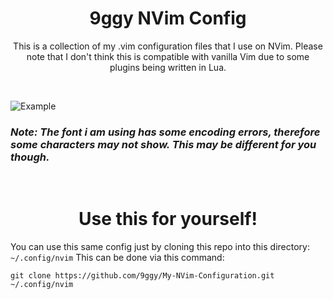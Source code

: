 <h1 align = 'center'>
  9ggy NVim Config
</h1>


<p align = 'center'>
  This is a collection of my .vim configuration files that I use on NVim. Please note that I don't think this is compatible with vanilla Vim due to some plugins being written in   Lua.
</p>
<br />

![Example](https://user-images.githubusercontent.com/84878036/150412534-c80863b5-b2c0-45c1-914a-a867cdc8d3c8.png)

### *Note: The font i am using has some encoding errors, therefore some characters may not show. This may be different for you though.*

<br />

<h1 align = 'center'>
  Use this for yourself!
</h1>

You can use this same config just by cloning this repo into this directory: `~/.config/nvim`
This can be done via this command:
```
git clone https://github.com/9ggy/My-NVim-Configuration.git ~/.config/nvim
```
